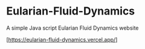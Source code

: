 # Eularian-Fluid-Dynamics
A simple Java script Eularian Fluid Dynamics website

[https://eularian-fluid-dynamics.vercel.app/]

